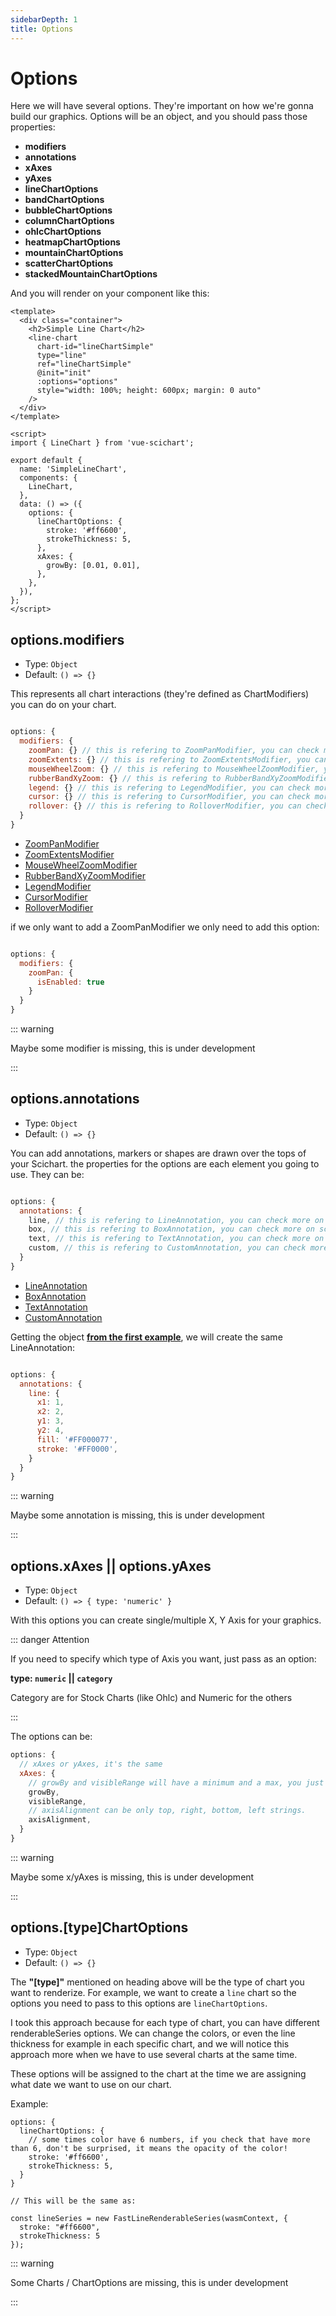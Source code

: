 ```yaml
---
sidebarDepth: 1
title: Options
---
```


<logo-sponsor style="margin-top: 3em" />

# Options

Here we will have several options. They're important on how we're gonna build our graphics. Options will be an object, and you should pass those properties:

- **modifiers**
- **annotations**
- **xAxes**
- **yAxes**
- **lineChartOptions**
- **bandChartOptions**
- **bubbleChartOptions**
- **columnChartOptions**
- **ohlcChartOptions**
- **heatmapChartOptions**
- **mountainChartOptions**
- **scatterChartOptions**
- **stackedMountainChartOptions**

And you will render on your component like this:

```vue{24-32}
<template>
  <div class="container">
    <h2>Simple Line Chart</h2>
    <line-chart
      chart-id="lineChartSimple"
      type="line"
      ref="lineChartSimple"
      @init="init"
      :options="options"
      style="width: 100%; height: 600px; margin: 0 auto"
    />
  </div>
</template>

<script>
import { LineChart } from 'vue-scichart';

export default {
  name: 'SimpleLineChart',
  components: {
    LineChart,
  },
  data: () => ({
    options: {
      lineChartOptions: {
        stroke: '#ff6600',
        strokeThickness: 5,
      },
      xAxes: {
        growBy: [0.01, 0.01],
      },
    },
  }),
};
</script>
```

## options.modifiers

- Type: `Object`
- Default: `() => {}`

This represents all chart interactions (they're defined as ChartModifiers) you can do on your chart.

```js

options: {
  modifiers: {
    zoomPan: {} // this is refering to ZoomPanModifier, you can check more on scichart documentation which options you can pass
    zoomExtents: {} // this is refering to ZoomExtentsModifier, you can check more on scichart documentation which options you can pass
    mouseWheelZoom: {} // this is refering to MouseWheelZoomModifier, you can check more on scichart documentation which options you can pass
    rubberBandXyZoom: {} // this is refering to RubberBandXyZoomModifier, you can check more on scichart documentation which options you can pass
    legend: {} // this is refering to LegendModifier, you can check more on scichart documentation which options you can pass
    cursor: {} // this is refering to CursorModifier, you can check more on scichart documentation which options you can pass
    rollover: {} // this is refering to RolloverModifier, you can check more on scichart documentation which options you can pass
  }
}

```

- [ZoomPanModifier](https://www.scichart.com/documentation/js/current/typedoc/classes/zoompanmodifier.html)
- [ZoomExtentsModifier](https://www.scichart.com/documentation/js/current/typedoc/classes/zoomextentsmodifier.html)
- [MouseWheelZoomModifier](https://www.scichart.com/documentation/js/current/typedoc/classes/mousewheelzoommodifier.html)
- [RubberBandXyZoomModifier](https://www.scichart.com/documentation/js/current/typedoc/classes/rubberbandxyzoommodifier.html)
- [LegendModifier](https://www.scichart.com/documentation/js/current/typedoc/classes/legendmodifier.html)
- [CursorModifier](https://www.scichart.com/documentation/js/current/typedoc/classes/cursormodifier.html)
- [RolloverModifier](https://www.scichart.com/documentation/js/current/typedoc/classes/rollovermodifier.html)

if we only want to add a ZoomPanModifier we only need to add this option:

```js

options: {
  modifiers: {
    zoomPan: {
      isEnabled: true
    }
  }
}

```

::: warning

Maybe some modifier is missing, this is under development

:::

## options.annotations

- Type: `Object`
- Default: `() => {}`

You can add annotations, markers or shapes are drawn over the tops of your Scichart. the properties for the options are each element you going to use. They can be:

```js

options: {
  annotations: {
    line, // this is refering to LineAnnotation, you can check more on scichart documentation which options you can pass
    box, // this is refering to BoxAnnotation, you can check more on scichart documentation which options you can pass
    text, // this is refering to TextAnnotation, you can check more on scichart documentation which options you can pass
    custom, // this is refering to CustomAnnotation, you can check more on scichart documentation which options you can pass
  }
}

```

- [LineAnnotation](https://www.scichart.com/documentation/js/current/typedoc/classes/lineannotation.html)
- [BoxAnnotation](https://www.scichart.com/documentation/js/current/typedoc/classes/boxannotation.html)
- [TextAnnotation](https://www.scichart.com/documentation/js/current/typedoc/classes/textannotation.html)
- [CustomAnnotation](https://www.scichart.com/documentation/js/current/typedoc/classes/customannotation.html)

Getting the object [**from the first example**](https://www.scichart.com/documentation/js/current/webframe.html#Tutorial%2006%20-%20Adding%20Annotations.html), we will create the same LineAnnotation:

```js

options: {
  annotations: {
    line: {
      x1: 1,
      x2: 2,
      y1: 3,
      y2: 4,
      fill: '#FF000077',
      stroke: '#FF0000',
    }
  }
}

```

::: warning

Maybe some annotation is missing, this is under development

:::

## options.xAxes || options.yAxes

- Type: `Object`
- Default: `() => { type: 'numeric' }`

With this options you can create single/multiple X, Y Axis for your graphics.

::: danger Attention

If you need to specify which type of Axis you want, just pass as an option:<p> **type: `numeric` || `category`**</p>
Category are for Stock Charts (like Ohlc) and Numeric for the others

:::

The options can be:

```js
options: {
  // xAxes or yAxes, it's the same
  xAxes: {
    // growBy and visibleRange will have a minimum and a max, you just need to pass an array like [0.1, 0.2]
    growBy,
    visibleRange,
    // axisAlignment can be only top, right, bottom, left strings.
    axisAlignment,
  }
}
```

::: warning

Maybe some x/yAxes is missing, this is under development

:::

## options.[type]ChartOptions

- Type: `Object`
- Default: `() => {}`

<p>The <strong>"[type]"</strong> mentioned on heading above will be the type of chart you want to renderize. For example, we want to create a <code>line</code> chart so the options you need to pass to this options are <code>lineChartOptions</code>.</p>
<p>I took this approach because for each type of chart, you can have different renderableSeries options. We can change the colors, or even the line thickness for example in each specific chart, and we will notice this approach more when we have to use several charts at the same time.</p>
<p>These options will be assigned to the chart at the time we are assigning what date we want to use on our chart.</p>
Example:

```js{4-5,12-13}
options: {
  lineChartOptions: {
    // some times color have 6 numbers, if you check that have more than 6, don't be surprised, it means the opacity of the color!
    stroke: '#ff6600',
    strokeThickness: 5,
  }
}

// This will be the same as:

const lineSeries = new FastLineRenderableSeries(wasmContext, {
  stroke: "#ff6600",
  strokeThickness: 5
});

```

::: warning

Some Charts / ChartOptions are missing, this is under development

:::
